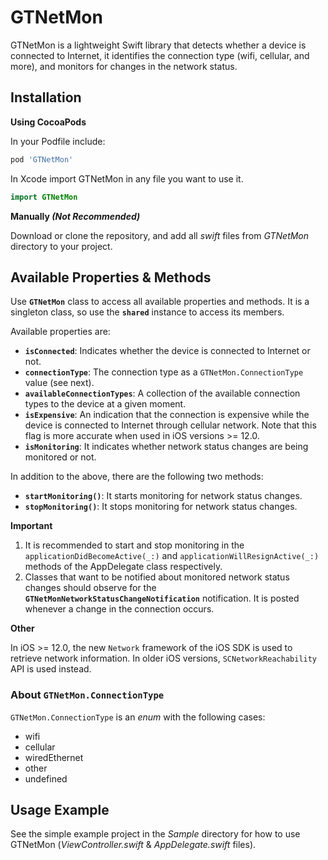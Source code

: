 # GTNetMon

GTNetMon is a lightweight Swift library that detects whether a device is connected to Internet, it identifies the connection type (wifi, cellular, and more), and monitors for changes in the network status.

## Installation

**Using CocoaPods**

In your Podfile include:

```ruby
pod 'GTNetMon'
```

In Xcode import GTNetMon in any file you want to use it.

```swift
import GTNetMon
```

**Manually *(Not Recommended)***

Download or clone the repository, and add all *swift* files from *GTNetMon* directory to your project.

## Available Properties & Methods

Use **`GTNetMon`** class to access all available properties and methods. It is a singleton class, so use the **`shared`** instance to access its members.

Available properties are:

 * **`isConnected`**: Indicates whether the device is connected to Internet or not.
 * **`connectionType`**: The connection type as a `GTNetMon.ConnectionType` value (see next).
 * **`availableConnectionTypes`**: A collection of the available connection types to the device at a given moment.
 * **`isExpensive`**: An indication that the connection is expensive while the device is connected to Internet through cellular network. Note that this flag is more accurate when used in iOS versions >= 12.0.
 * **`isMonitoring`**: It indicates whether network status changes are being monitored or not.

 In addition to the above, there are the following two methods:

 * **`startMonitoring()`**: It starts monitoring for network status changes.
 * **`stopMonitoring()`**: It stops monitoring for network status changes.

 **Important**

 1. It is recommended to start and stop monitoring in the `applicationDidBecomeActive(_:)` and `applicationWillResignActive(_:)` methods of the AppDelegate class respectively.
 2. Classes that want to be notified about monitored network status changes should observe for the **`GTNetMonNetworkStatusChangeNotification`** notification. It is posted whenever a change in the connection occurs.

 **Other**

In iOS >= 12.0, the new `Network` framework of the iOS SDK is used to retrieve network information. In older iOS versions, `SCNetworkReachability` API is used instead.

### About `GTNetMon.ConnectionType`

`GTNetMon.ConnectionType` is an *enum* with the following cases:

* wifi
* cellular
* wiredEthernet
* other
* undefined

## Usage Example

See the simple example project in the *Sample* directory for how to use GTNetMon (*ViewController.swift* & *AppDelegate.swift* files).
